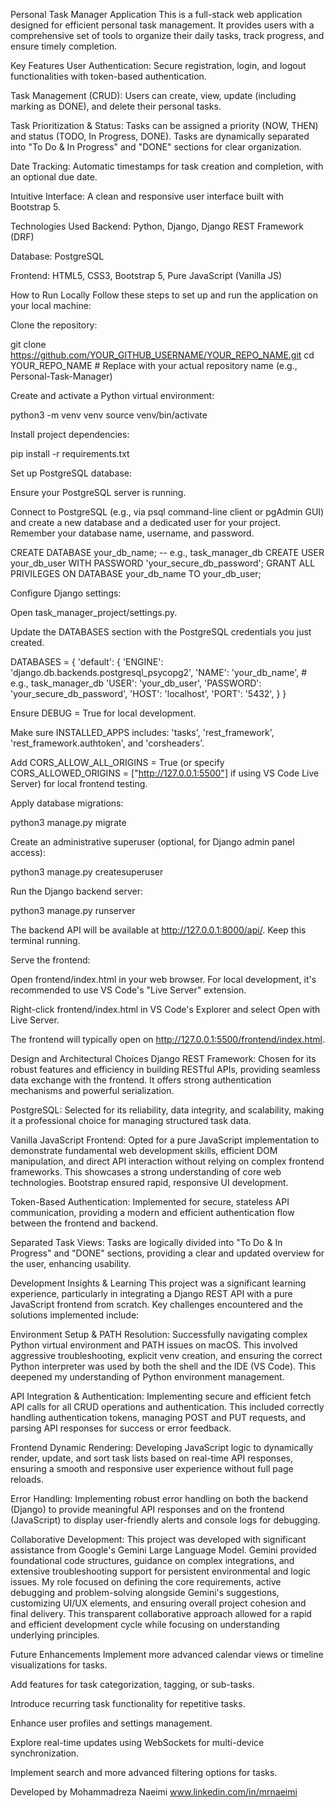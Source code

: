 Personal Task Manager Application
This is a full-stack web application designed for efficient personal task management. It provides users with a comprehensive set of tools to organize their daily tasks, track progress, and ensure timely completion.

Key Features
User Authentication: Secure registration, login, and logout functionalities with token-based authentication.

Task Management (CRUD): Users can create, view, update (including marking as DONE), and delete their personal tasks.

Task Prioritization & Status: Tasks can be assigned a priority (NOW, THEN) and status (TODO, In Progress, DONE). Tasks are dynamically separated into "To Do & In Progress" and "DONE" sections for clear organization.

Date Tracking: Automatic timestamps for task creation and completion, with an optional due date.

Intuitive Interface: A clean and responsive user interface built with Bootstrap 5.

Technologies Used
Backend: Python, Django, Django REST Framework (DRF)

Database: PostgreSQL

Frontend: HTML5, CSS3, Bootstrap 5, Pure JavaScript (Vanilla JS)

How to Run Locally
Follow these steps to set up and run the application on your local machine:

Clone the repository:

git clone https://github.com/YOUR_GITHUB_USERNAME/YOUR_REPO_NAME.git
cd YOUR_REPO_NAME # Replace with your actual repository name (e.g., Personal-Task-Manager)

Create and activate a Python virtual environment:

python3 -m venv venv
source venv/bin/activate

Install project dependencies:

pip install -r requirements.txt

Set up PostgreSQL database:

Ensure your PostgreSQL server is running.

Connect to PostgreSQL (e.g., via psql command-line client or pgAdmin GUI) and create a new database and a dedicated user for your project. Remember your database name, username, and password.

CREATE DATABASE your_db_name; -- e.g., task_manager_db
CREATE USER your_db_user WITH PASSWORD 'your_secure_db_password';
GRANT ALL PRIVILEGES ON DATABASE your_db_name TO your_db_user;

Configure Django settings:

Open task_manager_project/settings.py.

Update the DATABASES section with the PostgreSQL credentials you just created.

DATABASES = {
    'default': {
        'ENGINE': 'django.db.backends.postgresql_psycopg2',
        'NAME': 'your_db_name', # e.g., task_manager_db
        'USER': 'your_db_user',
        'PASSWORD': 'your_secure_db_password',
        'HOST': 'localhost',
        'PORT': '5432',
    }
}

Ensure DEBUG = True for local development.

Make sure INSTALLED_APPS includes: 'tasks', 'rest_framework', 'rest_framework.authtoken', and 'corsheaders'.

Add CORS_ALLOW_ALL_ORIGINS = True (or specify CORS_ALLOWED_ORIGINS = ["http://127.0.0.1:5500"] if using VS Code Live Server) for local frontend testing.

Apply database migrations:

python3 manage.py migrate

Create an administrative superuser (optional, for Django admin panel access):

python3 manage.py createsuperuser

Run the Django backend server:

python3 manage.py runserver

The backend API will be available at http://127.0.0.1:8000/api/. Keep this terminal running.

Serve the frontend:

Open frontend/index.html in your web browser. For local development, it's recommended to use VS Code's "Live Server" extension.

Right-click frontend/index.html in VS Code's Explorer and select Open with Live Server.

The frontend will typically open on http://127.0.0.1:5500/frontend/index.html.


Design and Architectural Choices
Django REST Framework: Chosen for its robust features and efficiency in building RESTful APIs, providing seamless data exchange with the frontend. It offers strong authentication mechanisms and powerful serialization.

PostgreSQL: Selected for its reliability, data integrity, and scalability, making it a professional choice for managing structured task data.

Vanilla JavaScript Frontend: Opted for a pure JavaScript implementation to demonstrate fundamental web development skills, efficient DOM manipulation, and direct API interaction without relying on complex frontend frameworks. This showcases a strong understanding of core web technologies. Bootstrap ensured rapid, responsive UI development.

Token-Based Authentication: Implemented for secure, stateless API communication, providing a modern and efficient authentication flow between the frontend and backend.

Separated Task Views: Tasks are logically divided into "To Do & In Progress" and "DONE" sections, providing a clear and updated overview for the user, enhancing usability.

Development Insights & Learning
This project was a significant learning experience, particularly in integrating a Django REST API with a pure JavaScript frontend from scratch. Key challenges encountered and the solutions implemented include:

Environment Setup & PATH Resolution: Successfully navigating complex Python virtual environment and PATH issues on macOS. This involved aggressive troubleshooting, explicit venv creation, and ensuring the correct Python interpreter was used by both the shell and the IDE (VS Code). This deepened my understanding of Python environment management.

API Integration & Authentication: Implementing secure and efficient fetch API calls for all CRUD operations and authentication. This included correctly handling authentication tokens, managing POST and PUT requests, and parsing API responses for success or error feedback.

Frontend Dynamic Rendering: Developing JavaScript logic to dynamically render, update, and sort task lists based on real-time API responses, ensuring a smooth and responsive user experience without full page reloads.

Error Handling: Implementing robust error handling on both the backend (Django) to provide meaningful API responses and on the frontend (JavaScript) to display user-friendly alerts and console logs for debugging.

Collaborative Development: This project was developed with significant assistance from Google's Gemini Large Language Model. Gemini provided foundational code structures, guidance on complex integrations, and extensive troubleshooting support for persistent environmental and logic issues. My role focused on defining the core requirements, active debugging and problem-solving alongside Gemini's suggestions, customizing UI/UX elements, and ensuring overall project cohesion and final delivery. This transparent collaborative approach allowed for a rapid and efficient development cycle while focusing on understanding underlying principles.

Future Enhancements
Implement more advanced calendar views or timeline visualizations for tasks.

Add features for task categorization, tagging, or sub-tasks.

Introduce recurring task functionality for repetitive tasks.

Enhance user profiles and settings management.

Explore real-time updates using WebSockets for multi-device synchronization.

Implement search and more advanced filtering options for tasks.

Developed by Mohammadreza Naeimi
www.linkedin.com/in/mrnaeimi
